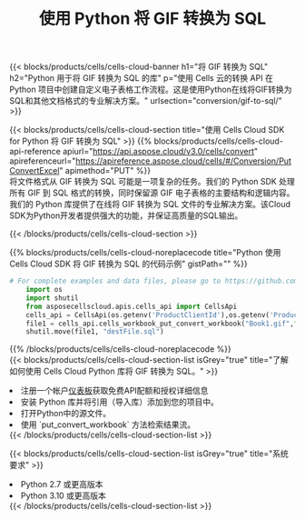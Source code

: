 ﻿---
title: 使用 Python 将 GIF 转换为 SQL
description: 利用Aspose.Cells Cloud SDK for Python将GIF格式文件转换为SQL格式文件。
kwords: Excel, Convert GIF to SQL, REST, Python
howto: How to convert GIF to SQL using Aspose.Cells Cloud Python library.
---
{{< blocks/products/cells/cells-cloud-banner h1="将 GIF 转换为 SQL" h2="Python 用于将 GIF 转换为 SQL 的库" p="使用 Cells 云的转换 API 在 Python 项目中创建自定义电子表格工作流程。这是使用Python在线将GIF转换为SQL和其他文档格式的专业解决方案。" urlsection="conversion/gif-to-sql/" >}}

{{< blocks/products/cells/cells-cloud-section title="使用 Cells Cloud SDK for Python 将 GIF 转换为 SQL" >}}
{{% blocks/products/cells/cells-cloud-api-reference apiurl="https://api.aspose.cloud/v3.0/cells/convert" apireferenceurl="https://apireference.aspose.cloud/cells/#/Conversion/PutConvertExcel" apimethod="PUT" %}}
<br/>
将文件格式从 GIF 转换为 SQL 可能是一项复杂的任务。我们的 Python SDK 处理所有 GIF 到 SQL 格式的转换，同时保留源 GIF 电子表格的主要结构和逻辑内容。我们的 Python 库提供了在线将 GIF 转换为 SQL 文件的专业解决方案。该Cloud SDK为Python开发者提供强大的功能，并保证高质量的SQL输出。

{{< /blocks/products/cells/cells-cloud-section >}}

{{% blocks/products/cells/cells-cloud-noreplacecode title="Python 使用 Cells Cloud SDK 将 GIF 转换为 SQL 的代码示例" gistPath="" %}}
 
```python
# For complete examples and data files, please go to https://github.com/aspose-cells-cloud/aspose-cells-cloud-python/
    import os
    import shutil
    from asposecellscloud.apis.cells_api import CellsApi
    cells_api = CellsApi(os.getenv('ProductClientId'),os.getenv('ProductClientSecret'))
    file1 = cells_api.cells_workbook_put_convert_workbook("Book1.gif",format="sql")
    shutil.move(file1, "destFile.sql")     
```
 
{{% /blocks/products/cells/cells-cloud-noreplacecode %}}
<br/>
{{< blocks/products/cells/cells-cloud-section-list isGrey="true" title="了解如何使用 Cells Cloud Python 库将 GIF 转换为 SQL。" >}}
<li>注册一个帐户<a href="https://dashboard.aspose.cloud/">仪表板</a>获取免费API配额和授权详细信息</li>
<li>安装 Python 库并将引用（导入库）添加到您的项目中。</li>
<li>打开Python中的源文件。</li>
<li>使用 `put_convert_workbook` 方法检索结果流。</li>
{{< /blocks/products/cells/cells-cloud-section-list >}}

{{< blocks/products/cells/cells-cloud-section-list isGrey="true" title="系统要求" >}}
<li>Python 2.7 或更高版本</li>
<li>Python 3.10 或更高版本</li>
{{< /blocks/products/cells/cells-cloud-section-list >}}
